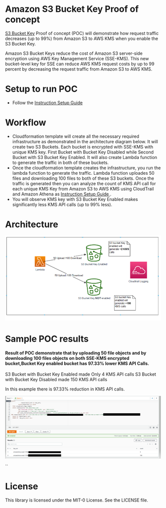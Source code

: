 # Amazon S3 Bucket Key Proof of concept

[S3 Bucket Key](https://docs.aws.amazon.com/AmazonS3/latest/userguide/bucket-key.html) Proof of concept (POC) will demonstrate how request traffic decreases (up to 99%) from Amazon S3 to AWS KMS when you enable the S3 Bucket Key.


Amazon S3 Bucket Keys reduce the cost of Amazon S3 server-side encryption using AWS Key Management Service (SSE-KMS). This new bucket-level key for SSE can reduce AWS KMS request costs by up to 99 percent by decreasing the request traffic from Amazon S3 to AWS KMS. 




# Setup to run POC

- Follow the [Instruction Setup Guide](setup/S3BucketKeyPOC_Instruction.pdf) 

# Workflow
- Cloudformation template will create all the necessary required infrastructure as demonstrated in the architecture diagram below. It will create two S3 Buckets. Each bucket is encrypted with SSE-KMS with unique KMS key. First Bucket with Bucket Key Disabled while Second Bucket with S3 Bucket Key Enabled. It will also create Lambda function to generate the traffic in both of these buckets.
- Once the cloudformation template creates the infrastructure, you run the lambda function to generate the traffic. Lambda function uploades 50 files and downloading 100 files to both of these S3 buckets. Once the traffic is generated then you can analyze the count of KMS API call for each unique KMS Key from Amazon S3 to AWS KMS using CloudTrail and Amazon Athena as [Instruction Setup Guide ](setup/S3BucketKeyPOC_Instruction.pdf).
- You will observe KMS key with S3 Bucket Key Enabled makes significantly less KMS API calls (up to 99% less).
 


# Architecture
<p align="center">
  <img src="imgs/S3BucketKeyPOC.png"  title="hover text">

# Sample POC results
#### Result of POC demonstrate that by uploading 50 file objects and by downloading 100 files objects on both SSE-KMS encrypted bucket,Bucket Key enabled bucket has 97.33% lower KMS API Calls. 

S3 Bucket with Bucket Key Enabled made Only 4 KMS API calls 
S3 Bucket with Bucket Key Disabled made 150 KMS API calls
 

In this example there is 97.33% reduction in KMS API calls.

<p align="center">
  <img src="imgs/S3BucketKeyPOCResult.PNG"  title="hover text">


``
# License

This library is licensed under the MIT-0 License. See the LICENSE file.